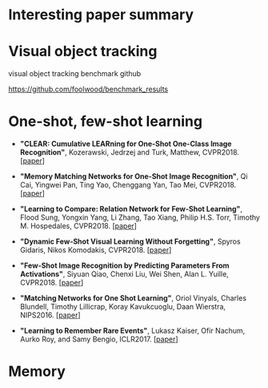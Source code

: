 # Interesting paper summary

# Visual object tracking
visual object tracking benchmark github

https://github.com/foolwood/benchmark_results


# One-shot, few-shot learning
* **"CLEAR: Cumulative LEARning for One-Shot One-Class Image Recognition"**, Kozerawski, Jedrzej and Turk, Matthew, CVPR2018. [[paper](http://openaccess.thecvf.com/content_cvpr_2018/papers/Kozerawski_CLEAR_Cumulative_LEARning_CVPR_2018_paper.pdf)]


* **"Memory Matching Networks for One-Shot Image Recognition"**, Qi Cai, Yingwei Pan, Ting Yao, Chenggang Yan, Tao Mei, CVPR2018.[[paper](http://openaccess.thecvf.com/content_cvpr_2018/papers/Cai_Memory_Matching_Networks_CVPR_2018_paper.pdf)]


* **"Learning to Compare: Relation Network for Few-Shot Learning"**, Flood Sung, Yongxin Yang, Li Zhang, Tao Xiang, Philip H.S. Torr, Timothy M. Hospedales, CVPR2018. [[paper](http://openaccess.thecvf.com/content_cvpr_2018/papers/Sung_Learning_to_Compare_CVPR_2018_paper.pdf)]


* **"Dynamic Few-Shot Visual Learning Without Forgetting"**, Spyros Gidaris, Nikos Komodakis, CVPR2018. [[paper](http://openaccess.thecvf.com/content_cvpr_2018/papers/Gidaris_Dynamic_Few-Shot_Visual_CVPR_2018_paper.pdf)]


* **"Few-Shot Image Recognition by Predicting Parameters From Activations"**, Siyuan Qiao, Chenxi Liu, Wei Shen, Alan L. Yuille, CVPR2018. [[paper](http://openaccess.thecvf.com/content_cvpr_2018/papers/Qiao_Few-Shot_Image_Recognition_CVPR_2018_paper.pdf)]


* **"Matching Networks for One Shot Learning"**, Oriol Vinyals, Charles Blundell, Timothy Lillicrap, Koray Kavukcuoglu, Daan Wierstra, NIPS2016. [[paper](https://arxiv.org/pdf/1606.04080.pdf)]


* **"Learning to Remember Rare Events"**, Lukasz Kaiser, Ofir Nachum, Aurko Roy, and Samy Bengio, ICLR2017. [[paper](https://arxiv.org/pdf/1703.03129.pdf)]


# Memory

